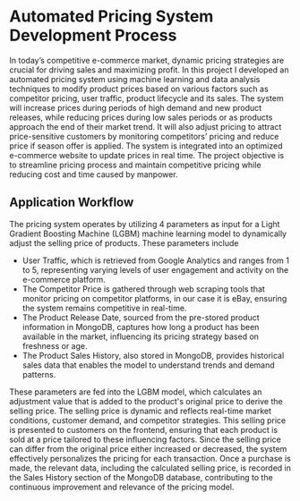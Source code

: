 # Automated Pricing System Development Process

In today’s competitive e-commerce market, dynamic pricing strategies are crucial for driving sales and maximizing profit. In this project I developed an automated pricing system using machine learning and data analysis techniques to modify product prices based on various factors such as competitor pricing, user traffic, product lifecycle and its sales. The system will increase prices during periods of high demand and new product releases, while reducing prices during low sales periods or as products approach the end of their market trend. It will also adjust pricing to attract price-sensitive customers by monitoring competitors’ pricing and reduce price if season offer is applied. The system is integrated into an optimized e-commerce website to update prices in real time. The project objective is to streamline pricing process and maintain competitive pricing while reducing cost and time caused by manpower.

## Application Workflow

The pricing system operates by utilizing 4 parameters as input for a Light Gradient Boosting Machine (LGBM) machine learning model to dynamically adjust the selling price of products. These parameters include 
- User Traffic, which is retrieved from Google Analytics and ranges from 1 to 5, representing varying levels of user engagement and activity on the e-commerce platform.
- The Competitor Price is gathered through web scraping tools that monitor pricing on competitor platforms, in our case it is eBay, ensuring the system remains competitive in real-time.
- The Product Release Date, sourced from the pre-stored product information in MongoDB, captures how long a product has been available in the market, influencing its pricing strategy based on freshness or age.
- The Product Sales History, also stored in MongoDB, provides historical sales data that enables the model to understand trends and demand patterns.
  
These parameters are fed into the LGBM model, which calculates an adjustment value that is added to the product's original price to derive the selling price. The selling price is dynamic and reflects real-time market conditions, customer demand, and competitor strategies. This selling price is presented to customers on the frontend, ensuring that each product is sold at a price tailored to these influencing factors. Since the selling price can differ from the original price either increased or decreased, the system effectively personalizes the pricing for each transaction. Once a purchase is made, the relevant data, including the calculated selling price, is recorded in the Sales History section of the MongoDB database, contributing to the continuous improvement and relevance of the pricing model.
